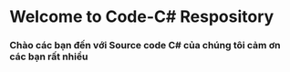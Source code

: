 # Welcome to Code-C# Respository

### Chào các bạn đến với Source code C# của chúng tôi cảm ơn các bạn rất nhiều